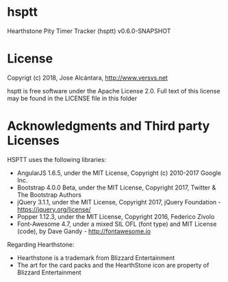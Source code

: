 # hsptt

Hearthstone Pity Timer Tracker (hsptt) v0.6.0-SNAPSHOT

# License

Copyrigt (c) 2018, Jose Alcántara, http://www.versvs.net

hsptt is free software under the Apache License 2.0. Full text of this license may be found in the LICENSE file in this folder

# Acknowledgments and Third party Licenses

HSPTT uses the following libraries:

* AngularJS 1.6.5, under the MIT License, Copyright (c) 2010-2017 Google Inc.
* Bootstrap 4.0.0 Beta, under the MIT License, Copyright 2017, Twitter & The Bootstrap Authors
* jQuery 3.1.1, under the MIT License, Copyright 2017, jQuery Foundation - https://jquery.org/license/
* Popper 1.12.3, under the MIT License, Copyright 2016, Federico Zivolo
* Font-Awesome 4.7, under a mixed SIL OFL (font type) and MIT License (code), by Dave Gandy - http://fontawesome.io

Regarding Hearthstone:

* Hearthstone is a trademark from Blizzard Entertainment
* The art for the card packs and the HearthStone icon are property of Blizzard Entertainment
